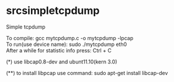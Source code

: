 # srcsimpletcpdump
Simple tcpdump

To compile: gcc mytcpdump.c -o mytcpdump -lpcap          
To run(use device name): sudo ./mytcpdump eth0           
After a while for statistic info press: Ctrl + C         

(*) use libcap0.8-dev and ubunt11.10(kern 3.0)

(**) to install libpcap use command: sudo apt-get install libcap-dev

